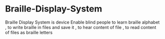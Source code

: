 # Braille-Display-System
Braille Display System is device Enable blind people to learn braille alphabet , to write braille in files and save it , to hear content of file , to read content of files as braille letters
